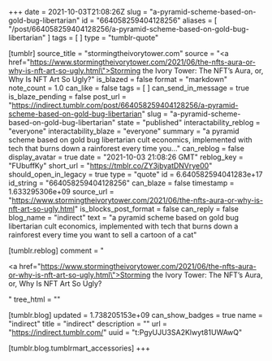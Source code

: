 +++
date = 2021-10-03T21:08:26Z
slug = "a-pyramid-scheme-based-on-gold-bug-libertarian"
id = "664058259404128256"
aliases = [ "/post/664058259404128256/a-pyramid-scheme-based-on-gold-bug-libertarian" ]
tags = [ ]
type = "tumblr-quote"

[tumblr]
source_title = "stormingtheivorytower.com"
source = "<a href=\"https://www.stormingtheivorytower.com/2021/06/the-nfts-aura-or-why-is-nft-art-so-ugly.html\">Storming the Ivory Tower: The NFT&rsquo;s Aura, or, Why Is NFT Art So Ugly?</a>"
is_blazed = false
format = "markdown"
note_count = 1.0
can_like = false
tags = [ ]
can_send_in_message = true
is_blaze_pending = false
post_url = "https://indirect.tumblr.com/post/664058259404128256/a-pyramid-scheme-based-on-gold-bug-libertarian"
slug = "a-pyramid-scheme-based-on-gold-bug-libertarian"
state = "published"
interactability_reblog = "everyone"
interactability_blaze = "everyone"
summary = "a pyramid scheme based on gold bug libertarian cult economics, implemented with tech that burns down a rainforest every time you..."
can_reblog = false
display_avatar = true
date = "2021-10-03 21:08:26 GMT"
reblog_key = "FUbuffKy"
short_url = "https://tmblr.co/ZY3jbyatDNVrye00"
should_open_in_legacy = true
type = "quote"
id = 6.640582594041283e+17
id_string = "664058259404128256"
can_blaze = false
timestamp = 1.633295306e+09
source_url = "https://www.stormingtheivorytower.com/2021/06/the-nfts-aura-or-why-is-nft-art-so-ugly.html"
is_blocks_post_format = false
can_reply = false
blog_name = "indirect"
text = "a pyramid scheme based on gold bug libertarian cult economics, implemented with tech that burns down a rainforest every time you want to sell a cartoon of a cat"

[tumblr.reblog]
comment = "<p><a href=\"https://www.stormingtheivorytower.com/2021/06/the-nfts-aura-or-why-is-nft-art-so-ugly.html\">Storming the Ivory Tower: The NFT’s Aura, or, Why Is NFT Art So Ugly?</a></p>"
tree_html = ""

[tumblr.blog]
updated = 1.738205153e+09
can_show_badges = true
name = "indirect"
title = "indirect"
description = ""
url = "https://indirect.tumblr.com/"
uuid = "t:PgyUJU3SA2Klwyt81UWAwQ"

[tumblr.blog.tumblrmart_accessories]
+++
